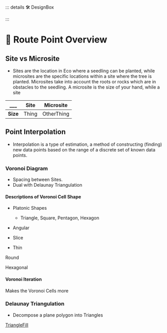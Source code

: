 ::: details 🛠 DesignBox



:::

# 🔺 <route>Route Point Overview</route>

## Site vs Microsite

- Sites are the location in Eco where a seedling can be planted, while microsites are the specific locations within a site where the tree is planted. Microsites take into account the roots or rocks which are in obstacles to the seedling. A microsite is the size of your hand, while a site 

___ | **Site** | **Microsite**
--- | --- | ---
**Size** | Thing | OtherThing


## Point Interpolation

- Interpolation is a type of estimation, a method of constructing (finding) new data points based on the range of a discrete set of known data points.

### Voronoi Diagram

- Spacing between Sites.
- Dual with Delaunay Triangulation


#### Descriptions of Voronoi Cell Shape

- Platonic Shapes
    - Triangle, Square, Pentagon, Hexagon 

- Angular

- Slice

- Thin

Round

Hexagonal

#### Voronoi Iteration

Makes the Voronoi Cells more 

### Delaunay Triangulation

- Decompose a plane polygon into Triangles

[TriangleFill](/reference/Route/AreaFill/TriangleFill)